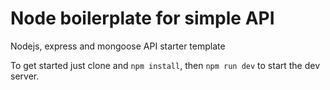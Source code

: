 # Node boilerplate for simple API

Nodejs, express and mongoose API starter template

To get started just clone and `npm install`, then `npm run dev` to start the dev server. 
